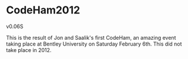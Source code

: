 # CodeHam2012
v0.06S

This is the result of Jon and Saalik's first CodeHam, an amazing event taking place at Bentley University on Saturday February 6th.
This did not take place in 2012.
